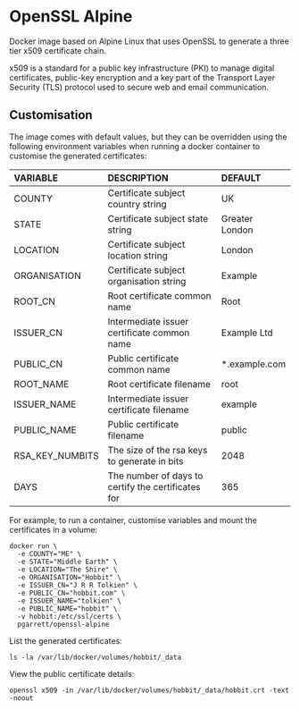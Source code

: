 # OpenSSL Alpine

Docker image based on Alpine Linux that uses OpenSSL to generate a three tier
x509 certificate chain.

x509 is a standard for a public key infrastructure (PKI) to manage digital
certificates, public-key encryption and a key part of the Transport Layer
Security (TLS) protocol used to secure web and email communication.

## Customisation

The image comes with default values, but they can be overridden using the following environment variables when running a docker container to customise
the generated certificates:

| VARIABLE | DESCRIPTION | DEFAULT |
| :------- | :---------- | :------ |
| COUNTY | Certificate subject country string | UK |
| STATE | Certificate subject state string | Greater London |
| LOCATION | Certificate subject location string | London |
| ORGANISATION | Certificate subject organisation string | Example |
| ROOT_CN | Root certificate common name | Root |
| ISSUER_CN | Intermediate issuer certificate common name | Example Ltd |
| PUBLIC_CN | Public certificate common name | *.example.com |
| ROOT_NAME | Root certificate filename | root |
| ISSUER_NAME | Intermediate issuer certificate filename | example |
| PUBLIC_NAME | Public certificate filename | public |
| RSA_KEY_NUMBITS | The size of the rsa keys to generate in bits | 2048 |
| DAYS | The number of days to certify the certificates for | 365 |

For example, to run a container, customise variables and mount the certificates
in a volume:

```
docker run \
  -e COUNTY="ME" \
  -e STATE="Middle Earth" \
  -e LOCATION="The Shire" \
  -e ORGANISATION="Hobbit" \
  -e ISSUER_CN="J R R Tolkien" \
  -e PUBLIC_CN="hobbit.com" \
  -e ISSUER_NAME="tolkien" \
  -e PUBLIC_NAME="hobbit" \
  -v hobbit:/etc/ssl/certs \
  pgarrett/openssl-alpine
```

List the generated certificates:

```
ls -la /var/lib/docker/volumes/hobbit/_data
```

View the public certificate details:

```
openssl x509 -in /var/lib/docker/volumes/hobbit/_data/hobbit.crt -text -noout
```
